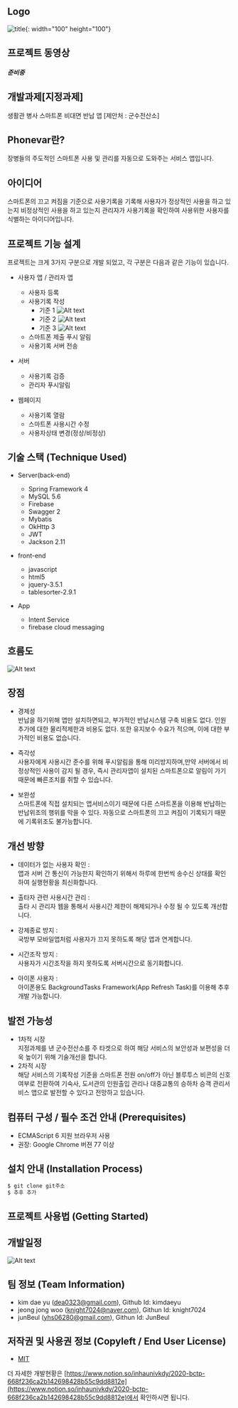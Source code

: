 
## Logo
![title](/PPT/logo.png){: width="100" height="100"}

## 프로젝트 동영상
##### 준비중

## 개발과제[지정과제]
생활관 병사 스마트폰 비대면 반납 앱 [제안처 : 군수전산소]


## Phonevar란?
장병들의 주도적인 스마트폰 사용 및 관리를 자동으로 도와주는 서비스 앱입니다.


## 아이디어
스마트폰의 끄고 켜짐을 기준으로 사용기록을 기록해 사용자가 정상적인 사용을 하고 있는지 비정상적인 사용을 하고 있는지 관리자가 사용기록을 확인하여 사용위한 사용자를 식별하는 아이디어입니다.


## 프로젝트 기능 설계
프로젝트는 크게 3가지 구분으로 개발 되었고, 각 구분은 다음과 같은 기능이 있습니다.
* 사용자 앱 / 관리자 앱
  * 사용자 등록
  * 사용기록 작성
	  * 기준 1
	  ![Alt text](/PPT/1.png)
	  * 기준 2
	  ![Alt text](/PPT/2.png)
	  * 기준 3
	  ![Alt text](/PPT/3.png)
  * 스마트폰 제출 푸시 알림
  * 사용기록 서버 전송

* 서버
  * 사용기록 검증
  * 관리자 푸시알림

* 웹페이지
  * 사용기록 열람
  * 스마트폰 사용시간 수정
  * 사용자상태 변경(정상/비정상)

## 기술 스택 (Technique Used)
* Server(back-end)
  * Spring Framework 4
  * MySQL 5.6
  * Firebase
  * Swagger 2
  * Mybatis
  * OkHttp 3
  * JWT
  * Jackson 2.11

* front-end
  * javascript
  * html5
  * jquery-3.5.1
  * tablesorter-2.9.1
 
* App
  * Intent Service
  * firebase cloud messaging

## 흐름도
![Alt text](/PPT/흐름도.png)


## 장점
 * 경제성<br>
반납을 하기위해 앱만 설치하면되고, 부가적인 반납시스템 구축 비용도 없다. 인원추가에 대한 물리적제한과 비용도 없다. 또한 유지보수 수요가 적으며, 이에 대한 부가적인 비용도 없습니다.   

 * 즉각성<br>
 사용자에게 사용시간 준수를 위해 푸시알림을 통해 미리방지하며,만약 서버에서 비정상적인 사용이 감지 될 경우, 즉시 관리자앱이 설치된 스마트폰으로 알림이 가기 때문에 빠른조치를 취할 수 있습니다.
 
 * 보완성<br>
 스마트폰에 직접 설치되는 앱서비스이기 때문에 다른 스마트폰을 이용해 반납하는 반납위조의 행위를 막을 수 있다. 자동으로 스마트폰의 끄고 켜짐이 기록되기 때문에 기록위조도 불가능합니다.

## 개선 방향
* 데이터가 없는 사용자 확인 : <br>
앱과 서버 간 통신이 가능한지 확인하기 위해서 하루에 한번씩 송수신 상태를 확인하여 실행현황을 최신화합니다.

* 출타자 관련 사용시간 관리 : <br>
출타 시 관리자 웹을 통해서 사용시간 제한이 해제되거나 수정 될 수 있도록 개선합니다.

* 강제종료 방지 : <br>
국방부 모바일앱처럼 사용자가 끄지 못하도록 해당 앱과 연계합니다.

* 시간조작 방지 : <br>
사용자가 시간조작을 하지 못하도록 서버시간으로 동기화합니다.

* 아이폰 사용자 : <br>
아이폰용도 BackgroundTasks Framework(App Refresh Task)를 이용해 추후 개발 가능합니다.

## 발전 가능성
 * 1차적 시장 <br>
 지정과제를 낸 군수전산소를 주 타겟으로 하여 해당 서비스의 보안성과 보편성을 더욱 높이기 위해 기술개선을 합니다.
 * 2차적 시장 <br>
해당 서비스의 기록작성 기준을 스마트폰 전원 on/off가 아닌 블루투스 비콘의 신호여부로 전환하여 기숙사, 도서관의 인원출입 관리나 대중교통의 승하차 승객 관리서비스 앱으로 발전할 수 있다고 전망하고 있습니다.
## 컴퓨터 구성 / 필수 조건 안내 (Prerequisites)
* ECMAScript 6 지원 브라우저 사용
* 권장: Google Chrome 버젼 77 이상


## 설치 안내 (Installation Process)
```bash
$ git clone git주소
$ 추후 추가
```
## 프로젝트 사용법 (Getting Started)

## 개발일정
![Alt text](/PPT/일정.png)





## 팀 정보 (Team Information)
- kim dae yu (dea0323@gmail.com), Github Id: kimdaeyu
- jeong jong woo (knight7024@naver.com), Githun Id: knight7024
- junBeul (yhs06280@gmail.com), Githun Id: JunBeul


## 저작권 및 사용권 정보 (Copyleft / End User License)
 * [MIT](https://github.com/osam2020-WEB/Sample-ProjectName-TeamName/blob/master/license.md)
 
 

더 자세한 개발현황은 [https://www.notion.so/inhaunivkdy/2020-bctp-668f236ca2b142698428b55c9dd8812e](https://www.notion.so/inhaunivkdy/2020-bctp-668f236ca2b142698428b55c9dd8812e)에서 확인하시면 됩니다.
